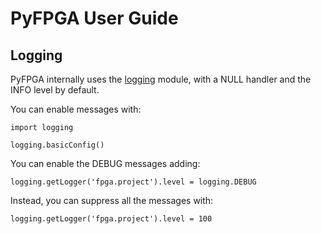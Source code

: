 # PyFPGA User Guide

## Logging

PyFPGA internally uses the [logging](https://docs.python.org/3/library/logging.html) module,
with a NULL handler and the INFO level by default.

You can enable messages with:

```
import logging

logging.basicConfig()
```

You can enable the DEBUG messages adding:

```
logging.getLogger('fpga.project').level = logging.DEBUG
```

Instead, you can suppress all the messages with:

```
logging.getLogger('fpga.project').level = 100
```
